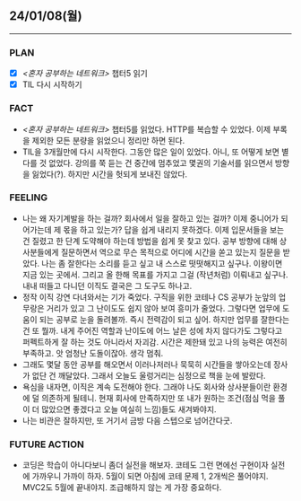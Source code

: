##  24/01/08(월)
***
### PLAN
* [X] *<혼자 공부하는 네트워크>* 챕터5 읽기
* [X] TIL 다시 시작하기
### FACT
* *<혼자 공부하는 네트워크>* 챕터5를 읽었다. HTTP를 복습할 수 있었다. 이제 부록을 제외한 모든 분량을 읽었으니 정리만 하면 된다.
* TIL을 3개월만에 다시 시작한다. 그동안 많은 일이 있었다. 아니, 또 어떻게 보면 별다를 것 없었다. 강의를 쭉 듣는 건 중간에 멈추었고 몇권의 기술서를 읽으면서 방향을 잃었다(?). 하지만 시간을 헛되게 보내진 않았다.
### FEELING
* 나는 왜 자기계발을 하는 걸까? 회사에서 일을 잘하고 있는 걸까? 이제 중니어가 되어가는데 제 몫을 하고 있는가? 답을 쉽게 내리지 못하겠다. 이제 입문서들을 보는 건 질렸고 한 단계 도약해야 하는데 방법을 쉽게 못 찾고 있다. 공부 방향에 대해 상사분들에게 질문하면서 역으로 무슨 목적으로 어디에 시간을 쏟고 있는지 질문을 받았다. 나는 좀 잘한다는 소리를 듣고 싶고 내 스스로 떳떳해지고 싶구나. 이왕이면 지금 있는 곳에서. 그리고 올 한해 목표를 가지고 그걸 (작년처럼) 이뤄내고 싶구나. 내내 떠들고 다니던 이직도 결국은 그 도구도 하나고. 
* 정작 이직 강연 다녀와서는 기가 죽었다. 구직을 위한 코테나 CS 공부가 눈앞의 업무랑은 거리가 있고 그 난이도도 쉽지 않아 보여 흥미가 줄었다. 그렇다면 업무에 도움이 되는 공부로 눈을 돌려볼까. 즉시 전력감이 되고 싶어. 하지만 업무를 잘한다는 건 또 뭘까. 내게 주어진 역할과 난이도에 어느 날은 성에 차지 않다가도 그렇다고 퍼펙트하게 잘 하는 것도 아니라서 자괴감. 시간은 제한돼 있고 나의 능력은 여전히 부족하고. 앗 엄청난 도돌이잖아. 생각 멈춰.
* 그래도 몇달 동안 공부를 해오면서 이러나저러나 묵묵히 시간들을 쌓아오는데 장사가 없단 건 깨달았다. 그래서 오늘도 울렁거리는 심정으로 책을 눈에 발랐다. 
* 욕심을 내자면, 이직은 계속 도전해야 한다. 그래야 나도 회사와 상사분들이란 환경에 덜 의존하게 될테니. 현재 회사에 만족하지만 또 내가 원하는 조건(점심 먹을 풀이 더 많았으면 좋겠다고 오늘 여실히 느낌)들도 새겨봐야지.
* 나는 비관은 잘하지만, 또 거기서 금방 다음 스텝으로 넘어간다굿.
### FUTURE ACTION
* 코딩은 학습이 아니다보니 좀더 실전을 해보자. 코테도 그런 면에선 구현이자 실전에 가까우니 가까이 하자. 5월이 되면 아침에 코테 문제 1, 2개씩은 풀어야지. MVC2도 5월에 끝내야지. 조급해하지 않는 게 가장 중요하다.